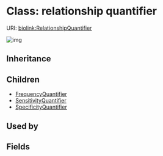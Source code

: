 # Class: relationship quantifier




URI: [biolink:RelationshipQuantifier](https://w3id.org/biolink/vocab/RelationshipQuantifier)

![img](http://yuml.me/diagram/nofunky;dir:TB/class/\[RelationshipQuantifier]^-\[SpecificityQuantifier],%20\[RelationshipQuantifier]^-\[SensitivityQuantifier],%20\[RelationshipQuantifier]^-\[FrequencyQuantifier])
## Inheritance

## Children

 * [FrequencyQuantifier](FrequencyQuantifier.md)
 * [SensitivityQuantifier](SensitivityQuantifier.md)
 * [SpecificityQuantifier](SpecificityQuantifier.md)
## Used by

## Fields

